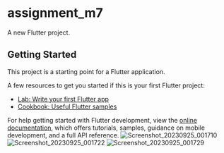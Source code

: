 # assignment_m7

A new Flutter project.

## Getting Started

This project is a starting point for a Flutter application.

A few resources to get you started if this is your first Flutter project:

- [Lab: Write your first Flutter app](https://docs.flutter.dev/get-started/codelab)
- [Cookbook: Useful Flutter samples](https://docs.flutter.dev/cookbook)

For help getting started with Flutter development, view the
[online documentation](https://docs.flutter.dev/), which offers tutorials,
samples, guidance on mobile development, and a full API reference.
![Screenshot_20230925_001710](https://github.com/Minhaj-Mahim/assignment_m7/assets/144513919/c88d91b7-d28d-4e7d-a81e-c62c482c55ed)
![Screenshot_20230925_001722](https://github.com/Minhaj-Mahim/assignment_m7/assets/144513919/471e87e3-dbf6-48fc-8630-e063257835ef)
![Screenshot_20230925_001729](https://github.com/Minhaj-Mahim/assignment_m7/assets/144513919/c5e0ea36-9e64-454a-be3c-f92e88a10ce4)


